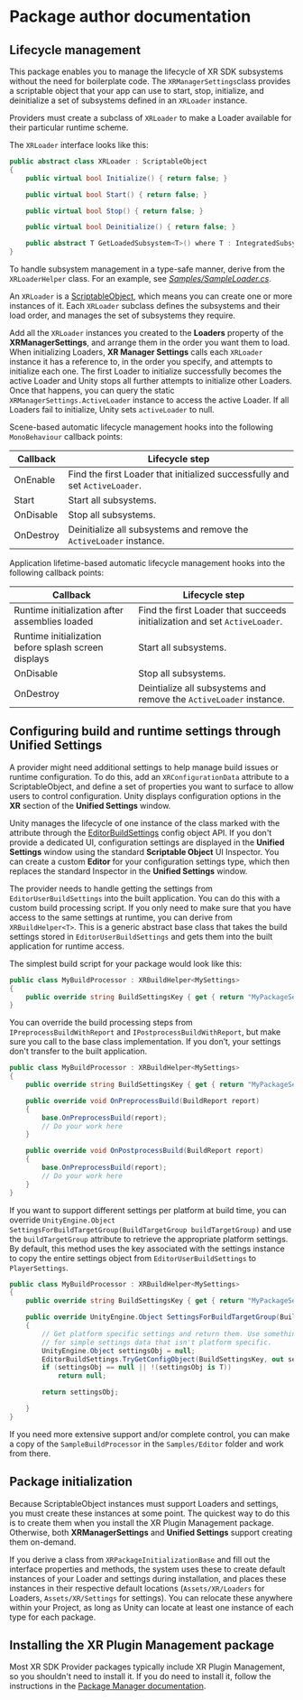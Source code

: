 
# Package author documentation

## Lifecycle management

This package enables you to manage the lifecycle of XR SDK subsystems without the need for boilerplate code. The `XRManagerSettings`class provides a scriptable object that your app can use to start, stop, initialize, and deinitialize a set of subsystems defined in an `XRLoader` instance.

Providers must create a subclass of `XRLoader` to make a Loader available for their particular runtime scheme.

The `XRLoader` interface looks like this:

```csharp
public abstract class XRLoader : ScriptableObject
{
    public virtual bool Initialize() { return false; }

    public virtual bool Start() { return false; }

    public virtual bool Stop() { return false; }

    public virtual bool Deinitialize() { return false; }

    public abstract T GetLoadedSubsystem<T>() where T : IntegratedSubsystem;
}
```

To handle subsystem management in a type-safe manner, derive from the `XRLoaderHelper` class. For an example, see *[Samples/SampleLoader.cs](/Samples/SampleLoader.cs)*.

An `XRLoader` is a [ScriptableObject](https://docs.unity3d.com/Manual/class-ScriptableObject.html), which means you can create one or more instances of it. Each `XRLoader` subclass defines the subsystems and their load order, and manages the set of subsystems they require.

Add all the `XRLoader` instances you created to the **Loaders** property of the **XRManagerSettings**, and arrange them in the order you want them to load. When initializing Loaders, **XR Manager Settings** calls each `XRLoader` instance it has a reference to, in the order you specify, and attempts to initialize each one. The first Loader to initialize successfully becomes the active Loader and Unity stops all further attempts to initialize other Loaders. Once that happens, you can query the static `XRManagerSettings.ActiveLoader` instance to access the active Loader. If all Loaders fail to initialize, Unity sets `activeLoader` to null.

Scene-based automatic lifecycle management hooks into the following `MonoBehaviour` callback points:

|Callback|Lifecycle step|
|---|---|
|OnEnable|Find the first Loader that initialized successfully and set `ActiveLoader`.|
|Start|Start all subsystems.|
|OnDisable|Stop all subsystems.|
|OnDestroy|Deinitialize all subsystems and remove the `ActiveLoader` instance.|

Application lifetime-based automatic lifecycle management hooks into the following callback points:

|Callback|Lifecycle step|
|---|---|
|Runtime initialization after assemblies loaded|Find the first Loader that succeeds initialization and set `ActiveLoader`.|
|Runtime initialization before splash screen displays|Start all subsystems.|
|OnDisable|Stop all subsystems.|
|OnDestroy|Deintialize all subsystems and remove the `ActiveLoader` instance.|

## Configuring build and runtime settings through Unified Settings

A provider might need additional settings to help manage build issues or runtime configuration. To do this, add an `XRConfigurationData` attribute to a ScriptableObject, and define a set of properties you want to surface to allow users to control configuration. Unity displays configuration options in the **XR** section of the **Unified Settings** window.

Unity manages the lifecycle of one instance of the class marked with the attribute through the [EditorBuildSettings](https://docs.unity3d.com/ScriptReference/EditorBuildSettings.html) config object API. If you don't provide a dedicated UI, configuration settings are displayed in the **Unified Settings** window using the standard **Scriptable Object** UI Inspector. You can create a custom **Editor** for your configuration settings type, which then replaces the standard Inspector in the **Unified Settings** window.

The provider needs to handle getting the settings from `EditorUserBuildSettings` into the built application. You can do this with a custom build processing script. If you only need to make sure that you have access to the same settings at runtime, you can derive from `XRBuildHelper<T>`. This is a generic abstract base class that takes the build settings stored in `EditorUserBuildSettings` and gets them into the built application for runtime access.

The simplest build script for your package would look like this:

```csharp
public class MyBuildProcessor : XRBuildHelper<MySettings> 
{
    public override string BuildSettingsKey { get { return "MyPackageSettingsKey"; } }
}
```

You can override the build processing steps from `IPreprocessBuildWithReport` and `IPostprocessBuildWithReport`, but make sure you call to the base class implementation. If you don’t, your settings don't transfer to the built application.

```csharp
public class MyBuildProcessor : XRBuildHelper<MySettings> 
{ 
    public override string BuildSettingsKey { get { return "MyPackageSettingsKey"; } }

    public override void OnPreprocessBuild(BuildReport report)
    {
        base.OnPreprocessBuild(report);
        // Do your work here
    }

    public override void OnPostprocessBuild(BuildReport report)
    {
        base.OnPreprocessBuild(report);
        // Do your work here
    }
}
```

If you want to support different settings per platform at build time, you can override `UnityEngine.Object SettingsForBuildTargetGroup(BuildTargetGroup buildTargetGroup)` and use the `buildTargetGroup` attribute to retrieve the appropriate platform settings. By default, this method uses the key associated with the settings instance to copy the entire settings object from `EditorUserBuildSettings` to `PlayerSettings`.

```csharp
public class MyBuildProcessor : XRBuildHelper<MySettings> 
{ 
    public override string BuildSettingsKey { get { return "MyPackageSettingsKey"; } }

    public override UnityEngine.Object SettingsForBuildTargetGroup(BuildTargetGroup buildTargetGroup)
    {
        // Get platform specific settings and return them. Use something like the following
        // for simple settings data that isn't platform specific.
        UnityEngine.Object settingsObj = null;
        EditorBuildSettings.TryGetConfigObject(BuildSettingsKey, out settingsObj);
        if (settingsObj == null || !(settingsObj is T))
            return null;

        return settingsObj;

    }
}
```

If you need more extensive support and/or complete control, you can make a copy of the `SampleBuildProcessor` in the `Samples/Editor` folder and work from there.

## Package initialization

Because ScriptableObject instances must support Loaders and settings, you must create these instances at some point. The quickest way to do this is to create them when you install the XR Plugin Management package. Otherwise, both **XRManagerSettings** and **Unified Settings** support creating them on-demand.

If you derive a class from `XRPackageInitializationBase` and fill out the interface properties and methods, the system uses these to create default instances of your Loader and settings during installation, and places these instances in their respective default locations (`Assets/XR/Loaders` for Loaders, `Assets/XR/Settings` for settings). You can relocate these anywhere within your Project, as long as Unity can locate at least one instance of each type for each package.

## Installing the XR Plugin Management package

Most XR SDK Provider packages typically include XR Plugin Management, so you shouldn't need to install it. If you do need to install it, follow the instructions in the [Package Manager documentation](https://docs.unity3d.com/Packages/com.unity.package-manager-ui@latest/index.html).

